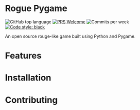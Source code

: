 # Rogue Pygame

![GitHub top language](https://img.shields.io/github/languages/top/roguepygame/roguepygame)
[![PRS Welcome](https://img.shields.io/badge/PRs-welcome-brightgreen.svg)](https://github.com/roguepygame/roguepygame/issues)
![Commits per week](https://img.shields.io/github/commit-activity/w/roguepygame/roguepygame/main)
[![Code style: black](https://img.shields.io/badge/code%20style-black-000000.svg)](https://github.com/psf/black)

An open source rouge-like game built using Python and Pygame.  

# Features

# Installation

# Contributing

